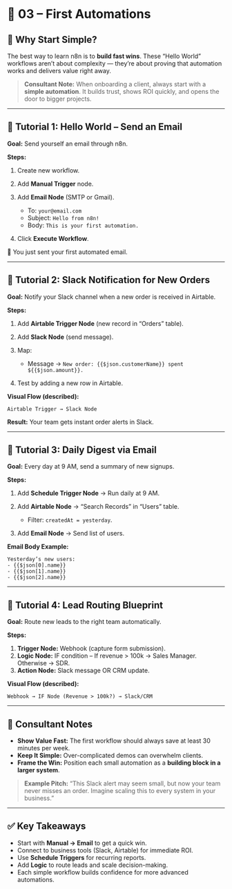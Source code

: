 # 📘 03 – First Automations

## 🚀 Why Start Simple?

The best way to learn n8n is to **build fast wins**. These “Hello World” workflows aren’t about complexity — they’re about proving that automation works and delivers value right away.

> **Consultant Note:** When onboarding a client, always start with a **simple automation**. It builds trust, shows ROI quickly, and opens the door to bigger projects.

---

## 🧩 Tutorial 1: Hello World – Send an Email

**Goal:** Send yourself an email through n8n.

**Steps:**

1. Create new workflow.
2. Add **Manual Trigger** node.
3. Add **Email Node** (SMTP or Gmail).

   * To: `your@email.com`
   * Subject: `Hello from n8n!`
   * Body: `This is your first automation.`
4. Click **Execute Workflow**.

🎉 You just sent your first automated email.

---

## 🧩 Tutorial 2: Slack Notification for New Orders

**Goal:** Notify your Slack channel when a new order is received in Airtable.

**Steps:**

1. Add **Airtable Trigger Node** (new record in “Orders” table).
2. Add **Slack Node** (send message).
3. Map:

   * Message → `New order: {{$json.customerName}} spent ${{$json.amount}}.`
4. Test by adding a new row in Airtable.

**Visual Flow (described):**

```
Airtable Trigger → Slack Node
```

**Result:** Your team gets instant order alerts in Slack.

---

## 🧩 Tutorial 3: Daily Digest via Email

**Goal:** Every day at 9 AM, send a summary of new signups.

**Steps:**

1. Add **Schedule Trigger Node** → Run daily at 9 AM.
2. Add **Airtable Node** → “Search Records” in “Users” table.

   * Filter: `createdAt = yesterday`.
3. Add **Email Node** → Send list of users.

**Email Body Example:**

```
Yesterday’s new users:
- {{$json[0].name}}
- {{$json[1].name}}
- {{$json[2].name}}
```

---

## 🧩 Tutorial 4: Lead Routing Blueprint

**Goal:** Route new leads to the right team automatically.

**Steps:**

1. **Trigger Node:** Webhook (capture form submission).
2. **Logic Node:** IF condition – If revenue > 100k → Sales Manager. Otherwise → SDR.
3. **Action Node:** Slack message OR CRM update.

**Visual Flow (described):**

```
Webhook → IF Node (Revenue > 100k?) → Slack/CRM
```

---

## 🎯 Consultant Notes

* **Show Value Fast:** The first workflow should always save at least 30 minutes per week.
* **Keep It Simple:** Over-complicated demos can overwhelm clients.
* **Frame the Win:** Position each small automation as a **building block in a larger system**.

> **Example Pitch:**
> “This Slack alert may seem small, but now your team never misses an order. Imagine scaling this to every system in your business.”

---

## ✅ Key Takeaways

* Start with **Manual → Email** to get a quick win.
* Connect to business tools (Slack, Airtable) for immediate ROI.
* Use **Schedule Triggers** for recurring reports.
* Add **Logic** to route leads and scale decision-making.
* Each simple workflow builds confidence for more advanced automations.


